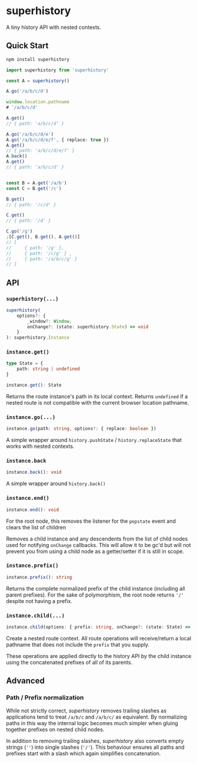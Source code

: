# superhistory

A tiny history API with nested contexts.

## Quick Start

```bash
npm install superhistory
```

```typescript
import superhistory from 'superhistory'

const A = superhistory()

A.go('/a/b/c/d')

window.location.pathname
# '/a/b/c/d'

A.get()
// { path: 'a/b/c/d' }

A.go('/a/b/c/d/e')
A.go('/a/b/c/d/e/f', { replace: true })
A.get()
// { path: 'a/b/c/d/e/f' }
A.back()
A.get()
// { path: 'a/b/c/d' }


const B = A.get('/a/b')
const C = B.get('/c')

B.get()
// { path: '/c/d' }

C.get()
// { path: '/d' }

C.go('/g')
;[C.get(), B.get(), A.get()]
// [
//     { path: '/g' },
//     { path: '/c/g' } ,
//     { path: '/a/b/c/g' }
// ]
```

## API

### `superhistory(...)`

```typescript
superhistory(
    options?: { 
        _window?: Window, 
        onChange?: (state: superhistory.State) => void 
    }
): superhistory.Instance
```

### `instance.get()`

```typescript
type State = {
    path: string | undefined
}

instance.get(): State
```

Returns the route instance's path in its local context.  Returns `undefined` if a nested route is not compatible with the current browser location pathname.

### `instance.go(...)`

```typescript
instance.go(path: string, options?: { replace: boolean })
```

A simple wrapper around `history.pushState` / `history.replaceState` that works with nested contexts.

### `instance.back`

```typescript
instance.back(): void
```

A simple wrapper around `history.back()`


### `instance.end()`

```typescript
instance.end(): void
```

For the root node, this removes the listener for the `popstate` event and clears the list of children

Removes a child instance and any descendents from the list of child nodes used for notifying `onChange` callbacks.  This will allow it to be gc'd but will not prevent you from using a child node as a getter/setter if it is still in scope.

### `instance.prefix()`

```typescript
instance.prefix(): string
```

Returns the complete normalized prefix of the child instance (including all parent prefixes).  For the sake of polymorphism, the root node returns `'/'` despite not having a prefix.

### `instance.child(...)`

```typescript
instance.child(options: { prefix: string, onChange?: (state: State) => void })
```

Create a nested route context.  All route operations will receive/return a local pathname that does not include the `prefix` that you supply.

These operations are applied directly to the history API by the child instance using the concatenated prefixes of all of its parents.

## Advanced

### Path / Prefix normalization

While not strictly correct, *superhistory* removes trailing slashes as applications tend to treat `/a/b/c` and `/a/b/c/` as equivalent.  By normalizing paths in this way the internal logic becomes much simpler when gluing together prefixes on nested child nodes.

In addition to removing trailing slashes, *superhistory* also converts empty strings (`''`) into single slashes (`'/'`).  This behaviour ensures all paths and prefixes start with a slash which again simplifies concatenation.